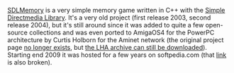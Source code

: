 [SDLMemory](http://www.scs2.net/next/index.php?id=200) is a very simple memory game written in C++ with the [Simple Directmedia Library](http://libsdl.org/). It's a very old project (first release 2003, second release 2004), but it's still around since it was added to quite a few open-source collections and was even ported to AmigaOS4 for the PowerPC architecture by Curtis Holborn for the Aminet network (the original project page [no longer exists](http://us2.aminet.net/game/think/sdlmemory.readme), but [the LHA archive can still be downloaded](http://us2.aminet.net/game/think/sdlmemory.lha)).  Starting end 2009 it was hosted for a few years on softpedia.com (that [link](http://games.softpedia.com/get/Freeware-Games/SDLMemory.shtml) is also broken).